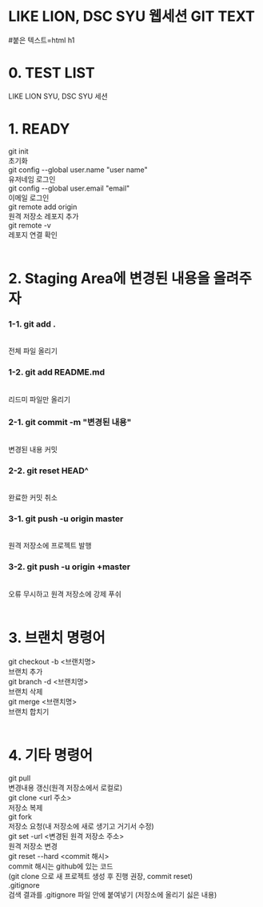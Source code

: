 # LIKE LION, DSC SYU 웹세션 GIT TEXT
#붙은 텍스트=html h1<br>

# 0. TEST LIST
LIKE LION SYU, DSC SYU 세션
<br>

# 1. READY
git init <br>
초기화 <br>
git config --global user.name "user name" <br>
유저네임 로그인 <br>
git config --global user.email "email" <br>
이메일 로그인 <br>
git remote add origin <git remote repository> <br>
원격 저장소 레포지 추가 <br>
git remote -v <br>
레포지 연결 확인 <br>
<br>

# 2. Staging Area에 변경된 내용을 올려주자
<h3>1-1. git add .</h3> <br>
전체 파일 올리기 <br>
<h3>1-2. git add README.md</h3> <br>
리드미 파일만 올리기 <br>
<h3>2-1. git commit -m "변경된 내용" </h3><br>
변경된 내용 커밋 <br>
<h3>2-2. git reset HEAD^</h3> <br>
완료한 커밋 취소 <br>
<h3>3-1. git push -u origin master </h3><br>
원격 저장소에 프로젝트 발행 <br>
<h3>3-2. git push -u origin +master</h3> <br>
오류 무시하고 원격 저장소에 강제 푸쉬 <br>
<br>

# 3. 브랜치 명령어
git checkout -b <브랜치명> <br>
브랜치 추가 <br>
git branch -d <브랜치명> <br>
브랜치 삭제 <br>
git merge <브랜치명> <br>
브랜치 합치기 <br>
<br>

# 4. 기타 명령어
git pull <br>
변경내용 갱신(원격 저장소에서 로컬로) <br>
git clone <url 주소> <br>
저장소 복제 <br>
git fork <br>
저장소 요청(내 저장소에 새로 생기고 거기서 수정) <br>
git set -url <변경된 원격 저장소 주소> <br>
원격 저장소 변경 <br>
git reset --hard <commit 해시> <br>
commit 해시는 github에 있는 코드 <br>
(git clone 으로 새 프로젝트 생성 후 진행 권장, commit reset) <br>
.gitignore<br>
검색 결과를 .gitignore 파일 안에 붙여넣기 (저장소에 올리기 싫은 내용) 